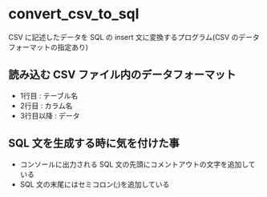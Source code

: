 # convert_csv_to_sql
CSV に記述したデータを SQL の insert 文に変換するプログラム(CSV のデータフォーマットの指定あり)

## 読み込む CSV ファイル内のデータフォーマット
- 1行目 : テーブル名
- 2行目 : カラム名
- 3行目以降 : データ

## SQL 文を生成する時に気を付けた事
- コンソールに出力される SQL 文の先頭にコメントアウトの文字を追加している
- SQL 文の末尾にはセミコロン(;)を追加している
